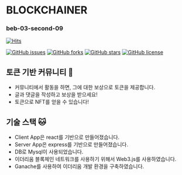 # BLOCKCHAINER
### beb-03-second-09

[![Hits](https://hits.seeyoufarm.com/api/count/incr/badge.svg?url=https%3A%2F%2Fgithub.com%2Fcodestates%2Fbeb-03-blockchainer&count_bg=%2379C83D&title_bg=%23555555&icon=&icon_color=%23E7E7E7&title=hits&edge_flat=false)](https://hits.seeyoufarm.com)

[![GitHub issues](https://img.shields.io/github/issues/codestates/beb-03-blockchainer)](https://github.com/codestates/beb-03-blockchainer/issues)
[![GitHub forks](https://img.shields.io/github/forks/codestates/beb-03-blockchainer)](https://github.com/codestates/beb-03-blockchainer/network)
[![GitHub stars](https://img.shields.io/github/stars/codestates/beb-03-blockchainer)](https://github.com/codestates/beb-03-blockchainer/stargazers)
[![GitHub license](https://img.shields.io/github/license/codestates/beb-03-blockchainer)](https://github.com/codestates/beb-03-blockchainer)


## 토큰 기반 커뮤니티 🦭
- 커뮤니티에서 활동을 하면, 그에 대한 보상으로 토큰을 제공합니다.
- 글과 댓글을 작성하고 보상을 받으세요!
- 토큰으로 NFT를 얻을 수 있습니다!

## 기술 스택 🐱
- Client App은 react를 기반으로 만들어졌습니다.
- Server App은 express를 기반으로 만들어졌습니다.
- DB로 Mysql이 사용되었습니다.
- 이더리움 블록체인 네트워크를 사용하기 위해서 Web3.js를 사용하였습니다.
- Ganache를 사용하여 이더리움 개발 환경을 구축하였습니다.
